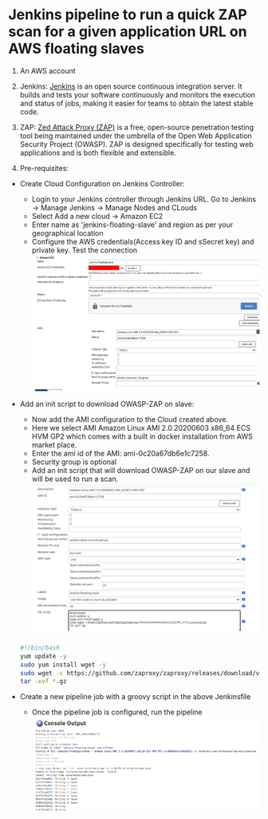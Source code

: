# Jenkins pipeline to run a quick ZAP scan for a given application URL on AWS floating slaves
1. An AWS account
2. Jenkins:
[Jenkins](https://www.jenkins.io/) is an open source continuous integration server. It builds and tests your software continuously and monitors the execution and status of jobs, making it easier for teams to obtain the latest stable code.
3. ZAP:
[Zed Attack Proxy (ZAP)](https://www.zaproxy.org/getting-started/) is a free, open-source penetration testing tool being maintained under the umbrella of the Open Web Application Security Project (OWASP). ZAP is designed specifically for testing web applications and is both flexible and extensible.

4. Pre-requisites: 
* Create Cloud Configuration on Jenkins Controller:
  - Login to your Jenkins controller through Jenkins URL. Go to Jenkins -> Manage Jenkins -> Manage Nodes and CLouds
  - Select Add a new cloud -> Amazon EC2
  - Enter name as 'jenkins-floating-slave' and region as per your geographical location
  - Configure the AWS credentials(Access key ID and sSecret key) and private key. Test the connection
  ![AWS_Cloud_Connection](assets/aws_jenkins.png)
  
* Add an init script to download OWASP-ZAP on slave:
  - Now add the AMI configuration to the Cloud created above.
  - Here we select AMI Amazon Linux AMI 2.0.20200603 x86_64 ECS HVM GP2 which comes with a built in docker installation from AWS market place.
  - Enter the ami id of the AMI: ami-0c20a67db6e1c7258.
  - Security group is optional
  - Add an init script that will download OWASP-ZAP on our slave and will be used to run a scan.
  ![AWS_Cloud_Connection](assets/aws_jenkins_2.png)
  ```bash
  #!/bin/bash
  yum update -y
  sudo yum install wget -y
  sudo wget -c https://github.com/zaproxy/zaproxy/releases/download/v2.9.0/ZAP_2.9.0_Linux.tar.gz
  tar -xvf *.gz
  ```
* Create a new pipeline job with a groovy script in the above Jenkinsfile
  - Once the pipeline job is configured, run the pipeline
  ![AWS_Cloud_Connection](assets/aws_jenkins_3.png)
 
  



